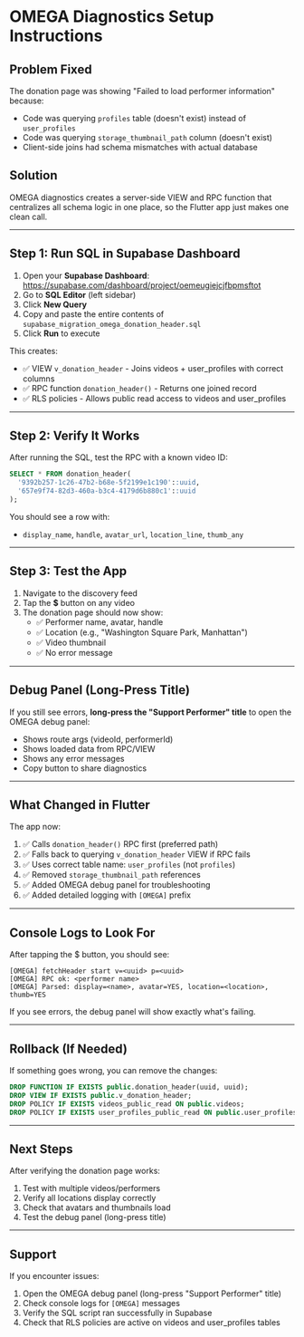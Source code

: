 # OMEGA Diagnostics Setup Instructions

## Problem Fixed
The donation page was showing "Failed to load performer information" because:
- Code was querying `profiles` table (doesn't exist) instead of `user_profiles`
- Code was querying `storage_thumbnail_path` column (doesn't exist)
- Client-side joins had schema mismatches with actual database

## Solution
OMEGA diagnostics creates a server-side VIEW and RPC function that centralizes all schema logic in one place, so the Flutter app just makes one clean call.

---

## Step 1: Run SQL in Supabase Dashboard

1. Open your **Supabase Dashboard**: https://supabase.com/dashboard/project/oemeugiejcjfbpmsftot
2. Go to **SQL Editor** (left sidebar)
3. Click **New Query**
4. Copy and paste the entire contents of `supabase_migration_omega_donation_header.sql`
5. Click **Run** to execute

This creates:
- ✅ VIEW `v_donation_header` - Joins videos + user_profiles with correct columns
- ✅ RPC function `donation_header()` - Returns one joined record
- ✅ RLS policies - Allows public read access to videos and user_profiles

---

## Step 2: Verify It Works

After running the SQL, test the RPC with a known video ID:

```sql
SELECT * FROM donation_header(
  '9392b257-1c26-47b2-b68e-5f2199e1c190'::uuid,
  '657e9f74-82d3-460a-b3c4-4179d6b880c1'::uuid
);
```

You should see a row with:
- `display_name`, `handle`, `avatar_url`, `location_line`, `thumb_any`

---

## Step 3: Test the App

1. Navigate to the discovery feed
2. Tap the **$** button on any video
3. The donation page should now show:
   - ✅ Performer name, avatar, handle
   - ✅ Location (e.g., "Washington Square Park, Manhattan")
   - ✅ Video thumbnail
   - ✅ No error message

---

## Debug Panel (Long-Press Title)

If you still see errors, **long-press the "Support Performer" title** to open the OMEGA debug panel:

- Shows route args (videoId, performerId)
- Shows loaded data from RPC/VIEW
- Shows any error messages
- Copy button to share diagnostics

---

## What Changed in Flutter

The app now:
1. ✅ Calls `donation_header()` RPC first (preferred path)
2. ✅ Falls back to querying `v_donation_header` VIEW if RPC fails
3. ✅ Uses correct table name: `user_profiles` (not `profiles`)
4. ✅ Removed `storage_thumbnail_path` references
5. ✅ Added OMEGA debug panel for troubleshooting
6. ✅ Added detailed logging with `[OMEGA]` prefix

---

## Console Logs to Look For

After tapping the $ button, you should see:
```
[OMEGA] fetchHeader start v=<uuid> p=<uuid>
[OMEGA] RPC ok: <performer name>
[OMEGA] Parsed: display=<name>, avatar=YES, location=<location>, thumb=YES
```

If you see errors, the debug panel will show exactly what's failing.

---

## Rollback (If Needed)

If something goes wrong, you can remove the changes:

```sql
DROP FUNCTION IF EXISTS public.donation_header(uuid, uuid);
DROP VIEW IF EXISTS public.v_donation_header;
DROP POLICY IF EXISTS videos_public_read ON public.videos;
DROP POLICY IF EXISTS user_profiles_public_read ON public.user_profiles;
```

---

## Next Steps

After verifying the donation page works:
1. Test with multiple videos/performers
2. Verify all locations display correctly
3. Check that avatars and thumbnails load
4. Test the debug panel (long-press title)

---

## Support

If you encounter issues:
1. Open the OMEGA debug panel (long-press "Support Performer" title)
2. Check console logs for `[OMEGA]` messages
3. Verify the SQL script ran successfully in Supabase
4. Check that RLS policies are active on videos and user_profiles tables
